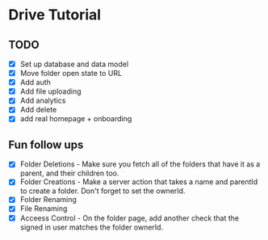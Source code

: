 # Drive Tutorial

## TODO

- [x] Set up database and data model
- [x] Move folder open state to URL
- [x] Add auth
- [x] Add file uploading
- [x] Add analytics
- [x] Add delete
- [x] add real homepage + onboarding

## Fun follow ups

- [x] Folder Deletions - Make sure you fetch all of the folders that have it as a parent, and their children too.
- [x] Folder Creations - Make a server action that takes a name and parentId to create a folder. Don't forget to set the ownerId.
- [x] Folder Renaming
- [x] File Renaming
- [x] Acceess Control - On the folder page, add another check that the signed in user matches the folder ownerId.
